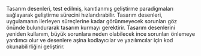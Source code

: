 ‎Tasarım desenleri, test edilmiş, kanıtlanmış geliştirme paradigmaları sağlayarak geliştirme sürecini hızlandırabilir. Tasarım desenleri, uygulamanın ilerleyen süreçlerine kadar görünmeyecek sorunları göz önünde bulundurarak tasarım kurmayı gerektirir. Tasarım desenlerini yeniden kullanım, büyük sorunlara neden olabilecek ince sorunları önlemeye yardımcı olur ve desenlere aşina kodlayıcılar ve yazılımcılar için kod okunabilirliğini geliştirir.‎
